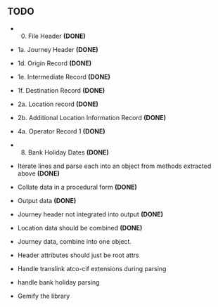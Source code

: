 ## TODO

* 0. File Header **(DONE)**
* 1a. Journey Header **(DONE)**
* 1d. Origin Record **(DONE)**
* 1e. Intermediate Record **(DONE)**
* 1f. Destination Record **(DONE)**
* 2a. Location record **(DONE)**
* 2b. Additional Location Information Record **(DONE)**
* 4a. Operator Record 1 **(DONE)**
* 8. Bank Holiday Dates **(DONE)**

* Iterate lines and parse each into an object from methods extracted above **(DONE)**
* Collate data in a procedural form **(DONE)**
* Output data **(DONE)**

* Journey header not integrated into output **(DONE)**
* Location data should be combined **(DONE)**

* Journey data, combine into one object.
* Header attributes should just be root attrs
* Handle translink atco-cif extensions during parsing
* handle bank holiday parsing
* Gemify the library
